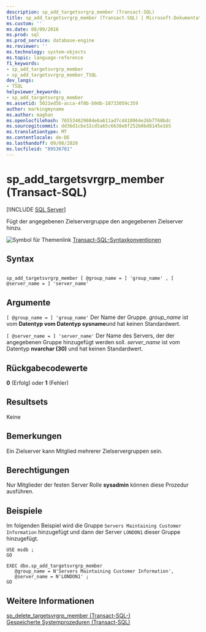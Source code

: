 ```yaml
---
description: sp_add_targetsvrgrp_member (Transact-SQL)
title: sp_add_targetsvrgrp_member (Transact-SQL) | Microsoft-Dokumentation
ms.custom: ''
ms.date: 08/09/2016
ms.prod: sql
ms.prod_service: database-engine
ms.reviewer: ''
ms.technology: system-objects
ms.topic: language-reference
f1_keywords:
- sp_add_targetsvrgrp_member
- sp_add_targetsvrgrp_member_TSQL
dev_langs:
- TSQL
helpviewer_keywords:
- sp_add_targetsvrgrp_member
ms.assetid: 5021ed5b-acca-4f8b-b9db-18733059c359
author: markingmyname
ms.author: maghan
ms.openlocfilehash: 76553462908de6a611ad7cd418964e26b7760bdc
ms.sourcegitcommit: dd36d1cbe32cd5a65c6638e8f252b0bd8145e165
ms.translationtype: MT
ms.contentlocale: de-DE
ms.lasthandoff: 09/08/2020
ms.locfileid: "89536781"
---
```

# <a name="sp_add_targetsvrgrp_member-transact-sql"></a>sp_add_targetsvrgrp_member (Transact-SQL)
[!INCLUDE [SQL Server](../../includes/applies-to-version/sqlserver.md)]

  Fügt der angegebenen Zielservergruppe den angegebenen Zielserver hinzu.  
   
 ![Symbol für Themenlink](../../database-engine/configure-windows/media/topic-link.gif "Symbol für Themenlink") [Transact-SQL-Syntaxkonventionen](../../t-sql/language-elements/transact-sql-syntax-conventions-transact-sql.md)  
  
## <a name="syntax"></a>Syntax  
  
```  
  
sp_add_targetsvrgrp_member [ @group_name = ] 'group_name' , [ @server_name = ] 'server_name'   
```  
  
## <a name="arguments"></a>Argumente  
`[ @group_name = ] 'group_name'` Der Name der Gruppe. *group_name* ist vom **Datentyp vom Datentyp sysname**und hat keinen Standardwert.  
  
`[ @server_name = ] 'server_name'` Der Name des Servers, der der angegebenen Gruppe hinzugefügt werden soll. *server_name* ist vom Datentyp **nvarchar (30)** und hat keinen Standardwert.  
  
## <a name="return-code-values"></a>Rückgabecodewerte  
 **0** (Erfolg) oder **1** (Fehler)  
  
## <a name="result-sets"></a>Resultsets  
 Keine  
  
## <a name="remarks"></a>Bemerkungen  
 Ein Zielserver kann Mitglied mehrerer Zielservergruppen sein.  
  
## <a name="permissions"></a>Berechtigungen  
 Nur Mitglieder der festen Server Rolle **sysadmin** können diese Prozedur ausführen.  
  
## <a name="examples"></a>Beispiele  
 Im folgenden Beispiel wird die Gruppe `Servers Maintaining Customer Information` hinzugefügt und dann der Server `LONDON1` dieser Gruppe hinzugefügt.  
  
```  
USE msdb ;  
GO  
  
EXEC dbo.sp_add_targetsvrgrp_member  
   @group_name = N'Servers Maintaining Customer Information',  
   @server_name = N'LONDON1' ;  
GO  
```  
  
## <a name="see-also"></a>Weitere Informationen  
 [sp_delete_targetsvrgrp_member &#40;Transact-SQL-&#41;](../../relational-databases/system-stored-procedures/sp-delete-targetsvrgrp-member-transact-sql.md)   
 [Gespeicherte Systemprozeduren &#40;Transact-SQL&#41;](../../relational-databases/system-stored-procedures/system-stored-procedures-transact-sql.md)  
  
  
